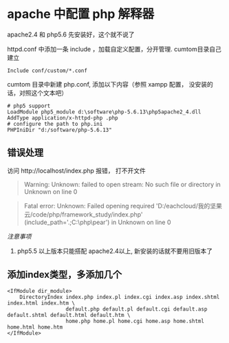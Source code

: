 # apache 中配置 php 解释器
apache2.4 和 php5.6 先安装好，这个就不说了

httpd.conf 中添加一条 include ，加载自定义配置，分开管理. cumtom目录自己建立

	Include conf/custom/*.conf
cumtom 目录中新建 php.conf, 添加以下内容（参照 xampp 配置， 没安装的话，对照这个文本吧）

	# php5 support
	LoadModule php5_module d:\software\php-5.6.13\php5apache2_4.dll
	AddType application/x-httpd-php .php
	# configure the path to php.ini
	PHPIniDir "d:/software/php-5.6.13"





## 错误处理

访问 http://localhost/index.php 报错， 打不开文件
>Warning: Unknown: failed to open stream: No such file or directory in Unknown on line 0

>Fatal error: Unknown: Failed opening required 'D:/eachcloud/我的坚果云/code/php/framework_study/index.php' (include_path='.;C:\php\pear') in Unknown on line 0



*注意事项*
1. php5.5 以上版本只能搭配 apache2.4以上, 新安装的话就不要用旧版本了

## 添加index类型，多添加几个

	<IfModule dir_module>
	    DirectoryIndex index.php index.pl index.cgi index.asp index.shtml index.html index.htm \
	                   default.php default.pl default.cgi default.asp default.shtml default.html default.htm \
	                   home.php home.pl home.cgi home.asp home.shtml home.html home.htm
	</IfModule>